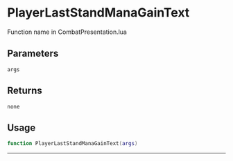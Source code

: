# PlayerLastStandManaGainText
Function name in CombatPresentation.lua
## Parameters
`args`
## Returns
`none`
## Usage
```lua
function PlayerLastStandManaGainText(args)
```
---
